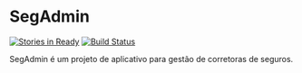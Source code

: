SegAdmin
========================================
[![Stories in Ready](https://badge.waffle.io/cepheros/segadmin.png)](http://waffle.io/cepheros/segadmin) [![Build Status](https://travis-ci.org/cepheros/segadmin.png?branch=master)](https://travis-ci.org/cepheros/segadmin)

SegAdmin é um projeto de aplicativo para gestão de corretoras de seguros.

